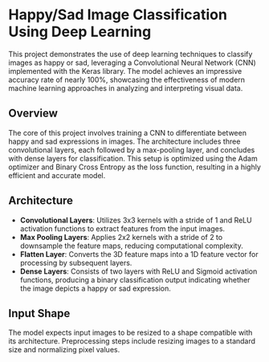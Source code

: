 # Happy/Sad Image Classification Using Deep Learning

This project demonstrates the use of deep learning techniques to classify images as happy or sad, leveraging a Convolutional Neural Network (CNN) implemented with the Keras library. The model achieves an impressive accuracy rate of nearly 100%, showcasing the effectiveness of modern machine learning approaches in analyzing and interpreting visual data.

## Overview

The core of this project involves training a CNN to differentiate between happy and sad expressions in images. The architecture includes three convolutional layers, each followed by a max-pooling layer, and concludes with dense layers for classification. This setup is optimized using the Adam optimizer and Binary Cross Entropy as the loss function, resulting in a highly efficient and accurate model.

## Architecture

- **Convolutional Layers**: Utilizes 3x3 kernels with a stride of 1 and ReLU activation functions to extract features from the input images.
- **Max Pooling Layers**: Applies 2x2 kernels with a stride of 2 to downsample the feature maps, reducing computational complexity.
- **Flatten Layer**: Converts the 3D feature maps into a 1D feature vector for processing by subsequent layers.
- **Dense Layers**: Consists of two layers with ReLU and Sigmoid activation functions, producing a binary classification output indicating whether the image depicts a happy or sad expression.

## Input Shape

The model expects input images to be resized to a shape compatible with its architecture. Preprocessing steps include resizing images to a standard size and normalizing pixel values.
